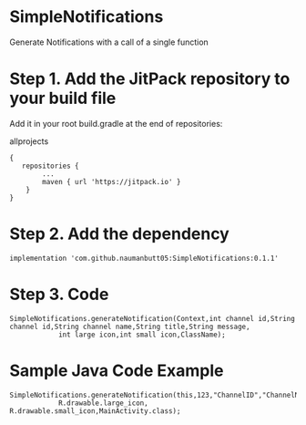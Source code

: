 # SimpleNotifications
Generate Notifications with a call of a single function

# Step 1. Add the JitPack repository to your build file
Add it in your root build.gradle at the end of repositories:

allprojects 

    {
       repositories {
			...
			maven { url 'https://jitpack.io' }
		}
	}
	
# Step 2. Add the dependency

	implementation 'com.github.naumanbutt05:SimpleNotifications:0.1.1'
	
# Step 3. Code

	SimpleNotifications.generateNotification(Context,int channel id,String channel id,String channel name,String title,String message,
                int large icon,int small icon,ClassName);

# Sample Java Code Example

	SimpleNotifications.generateNotification(this,123,"ChannelID","ChannelName","title","message",
                R.drawable.large_icon, R.drawable.small_icon,MainActivity.class);

	

